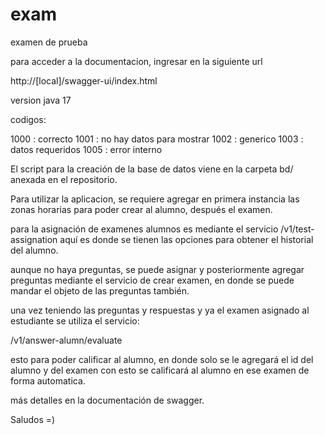 # exam
examen de prueba

para acceder a la documentacion, ingresar en la siguiente url

http://[local]/swagger-ui/index.html

version java 17

codigos:

1000 : correcto
1001 : no hay datos para mostrar
1002 : generico
1003 : datos requeridos
1005 : error interno

El script para la creación de la base de datos viene en la carpeta bd/ anexada en el repositorio.

Para utilizar la aplicacion, se requiere agregar en primera instancia
las zonas horarias para poder crear al alumno, después el examen.

para la asignación de examenes alumnos es mediante el servicio
/v1/test-assignation
aquí es donde se tienen las opciones para obtener el historial del alumno.

aunque no haya preguntas, se puede asignar y posteriormente agregar preguntas 
mediante el servicio de crear examen, en donde se puede mandar el objeto de las preguntas también.

una vez teniendo las preguntas y respuestas y ya el examen asignado al estudiante
se utiliza el servicio:

/v1/answer-alumn/evaluate

esto para poder calificar al alumno, en donde solo se le agregará el id del alumno y del examen
con esto se calificará al alumno en ese examen de forma automatica.

más detalles en la documentación de swagger.

Saludos =)



